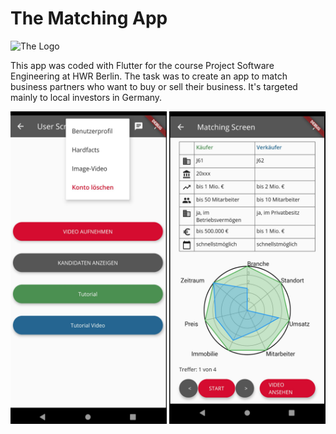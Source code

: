 # The Matching App

<img src="https://github.com/PSE-2020-HWR/swoppy_app_flutter/blob/master/images/logo.png" alt="The Logo" width="420" height="250">

This app was coded with Flutter for the course Project Software Engineering at HWR Berlin. The task was to create an app to match business partners who want to buy or sell their business. It's targeted mainly to local investors in Germany.

<img src="https://github.com/mtric/swoppy_app_flutter/blob/master/screen1.png" alt="Screenshot Matching" width="250" height="500">   <img src="https://github.com/mtric/swoppy_app_flutter/blob/master/screen2.png" alt="Screenshot Menu" width="250" height="500">
